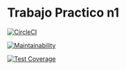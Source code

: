 # Trabajo Practico n1


[![CircleCI](https://dl.circleci.com/status-badge/img/gh/LucaTerranovaB/NumerosRomanos/tree/main.svg?style=svg)](https://dl.circleci.com/status-badge/redirect/gh/LucaTerranovaB/NumerosRomanos/tree/main)

[![Maintainability](https://api.codeclimate.com/v1/badges/14bc9ae1d25339b6d985/maintainability)](https://codeclimate.com/github/LucaTerranovaB/NumerosRomanos/maintainability)

[![Test Coverage](https://api.codeclimate.com/v1/badges/14bc9ae1d25339b6d985/test_coverage)](https://codeclimate.com/github/LucaTerranovaB/NumerosRomanos/test_coverage)